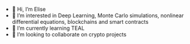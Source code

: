 - 👋 Hi, I’m Elise
- 👀 I’m interested in Deep Learning, Monte Carlo simulations, nonlinear differential equations, blockchains and smart contracts
- 🌱 I’m currently learning TEAL
- 💞️ I’m looking to collaborate on crypto projects


<!---
- 📫 How to reach me: @aimarq906
chocolay/chocolay is a ✨ special ✨ repository because its `README.md` (this file) appears on your GitHub profile.
You can click the Preview link to take a look at your changes.
--->
